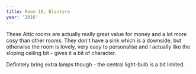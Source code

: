 ```yaml
---
title: Room 18, Blantyre
year: '2016'
---
```


These Attic rooms are actually really great value for money and a lot more cosy than other rooms. They don't have a sink which is a downside, but otherwise the room is lovely, very easy to personalise and I actually like the sloping ceiling bit - gives it a bit of character.

Definitely bring extra lamps though - the central light-bulb is a bit limited.